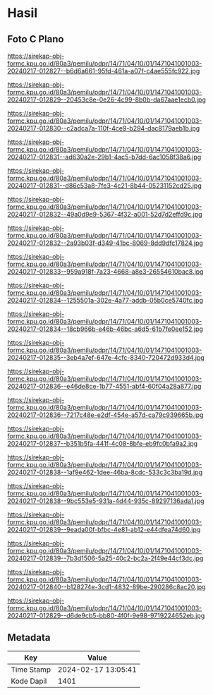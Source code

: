 # Hasil

## Foto C Plano

https://sirekap-obj-formc.kpu.go.id/80a3/pemilu/pdpr/14/71/04/10/01/1471041001003-20240217-012827--b6d6a661-95fd-461a-a07f-c4ae555fc922.jpg

https://sirekap-obj-formc.kpu.go.id/80a3/pemilu/pdpr/14/71/04/10/01/1471041001003-20240217-012829--20453c8e-0e26-4c99-8b0b-da67aae1ecb0.jpg

https://sirekap-obj-formc.kpu.go.id/80a3/pemilu/pdpr/14/71/04/10/01/1471041001003-20240217-012830--c2adca7a-110f-4ce9-b294-dac8179aeb1b.jpg

https://sirekap-obj-formc.kpu.go.id/80a3/pemilu/pdpr/14/71/04/10/01/1471041001003-20240217-012831--ad630a2e-29b1-4ac5-b7dd-6ac1058f38a6.jpg

https://sirekap-obj-formc.kpu.go.id/80a3/pemilu/pdpr/14/71/04/10/01/1471041001003-20240217-012831--d86c53a8-7fe3-4c21-8b44-05231152cd25.jpg

https://sirekap-obj-formc.kpu.go.id/80a3/pemilu/pdpr/14/71/04/10/01/1471041001003-20240217-012832--49a0d9e9-5367-4f32-a001-52d7d2effd9c.jpg

https://sirekap-obj-formc.kpu.go.id/80a3/pemilu/pdpr/14/71/04/10/01/1471041001003-20240217-012832--2a93b03f-d349-41bc-8069-8dd9dfc17824.jpg

https://sirekap-obj-formc.kpu.go.id/80a3/pemilu/pdpr/14/71/04/10/01/1471041001003-20240217-012833--959a918f-7a23-4668-a8e3-26554610bac8.jpg

https://sirekap-obj-formc.kpu.go.id/80a3/pemilu/pdpr/14/71/04/10/01/1471041001003-20240217-012834--1255501a-302e-4a77-addb-05b0ce5740fc.jpg

https://sirekap-obj-formc.kpu.go.id/80a3/pemilu/pdpr/14/71/04/10/01/1471041001003-20240217-012834--18cb966b-e46b-46bc-a6d5-61b7fe0ee152.jpg

https://sirekap-obj-formc.kpu.go.id/80a3/pemilu/pdpr/14/71/04/10/01/1471041001003-20240217-012835--3eb4a7ef-647e-4cfc-8340-720472d933d4.jpg

https://sirekap-obj-formc.kpu.go.id/80a3/pemilu/pdpr/14/71/04/10/01/1471041001003-20240217-012836--e46de8ce-1b77-4551-abf4-60f04a28a877.jpg

https://sirekap-obj-formc.kpu.go.id/80a3/pemilu/pdpr/14/71/04/10/01/1471041001003-20240217-012836--7217c48e-e2df-454e-a57d-ca79c939665b.jpg

https://sirekap-obj-formc.kpu.go.id/80a3/pemilu/pdpr/14/71/04/10/01/1471041001003-20240217-012837--b351b5fa-441f-4c08-8bfe-eb9fc0bfa9a2.jpg

https://sirekap-obj-formc.kpu.go.id/80a3/pemilu/pdpr/14/71/04/10/01/1471041001003-20240217-012838--1af9e462-1dee-46ba-8cdc-533c3c3ba19d.jpg

https://sirekap-obj-formc.kpu.go.id/80a3/pemilu/pdpr/14/71/04/10/01/1471041001003-20240217-012838--9bc553e5-931a-4d44-935c-89297136ada1.jpg

https://sirekap-obj-formc.kpu.go.id/80a3/pemilu/pdpr/14/71/04/10/01/1471041001003-20240217-012839--9eada00f-bfbc-4e81-ab12-e44dfea74d60.jpg

https://sirekap-obj-formc.kpu.go.id/80a3/pemilu/pdpr/14/71/04/10/01/1471041001003-20240217-012839--7b3d1506-5a25-40c2-bc2a-2f49e44cf3dc.jpg

https://sirekap-obj-formc.kpu.go.id/80a3/pemilu/pdpr/14/71/04/10/01/1471041001003-20240217-012840--b128274e-3cd1-4832-89be-290286c8ac20.jpg

https://sirekap-obj-formc.kpu.go.id/80a3/pemilu/pdpr/14/71/04/10/01/1471041001003-20240217-012829--d6de9cb5-bb80-4f0f-9e98-9719224652eb.jpg


## Metadata

| Key        | Value               |
| ---------- | ------------------- |
| Time Stamp | 2024-02-17 13:05:41 |
| Kode Dapil | 1401                |




